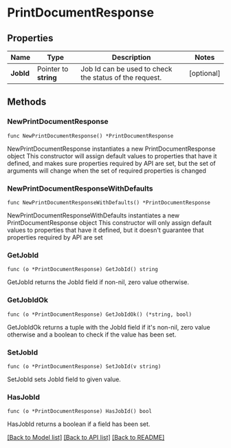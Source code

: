 # PrintDocumentResponse

## Properties

Name | Type | Description | Notes
------------ | ------------- | ------------- | -------------
**JobId** | Pointer to **string** | Job Id can be used to check the status of the request. | [optional] 

## Methods

### NewPrintDocumentResponse

`func NewPrintDocumentResponse() *PrintDocumentResponse`

NewPrintDocumentResponse instantiates a new PrintDocumentResponse object
This constructor will assign default values to properties that have it defined,
and makes sure properties required by API are set, but the set of arguments
will change when the set of required properties is changed

### NewPrintDocumentResponseWithDefaults

`func NewPrintDocumentResponseWithDefaults() *PrintDocumentResponse`

NewPrintDocumentResponseWithDefaults instantiates a new PrintDocumentResponse object
This constructor will only assign default values to properties that have it defined,
but it doesn't guarantee that properties required by API are set

### GetJobId

`func (o *PrintDocumentResponse) GetJobId() string`

GetJobId returns the JobId field if non-nil, zero value otherwise.

### GetJobIdOk

`func (o *PrintDocumentResponse) GetJobIdOk() (*string, bool)`

GetJobIdOk returns a tuple with the JobId field if it's non-nil, zero value otherwise
and a boolean to check if the value has been set.

### SetJobId

`func (o *PrintDocumentResponse) SetJobId(v string)`

SetJobId sets JobId field to given value.

### HasJobId

`func (o *PrintDocumentResponse) HasJobId() bool`

HasJobId returns a boolean if a field has been set.


[[Back to Model list]](../README.md#documentation-for-models) [[Back to API list]](../README.md#documentation-for-api-endpoints) [[Back to README]](../README.md)


